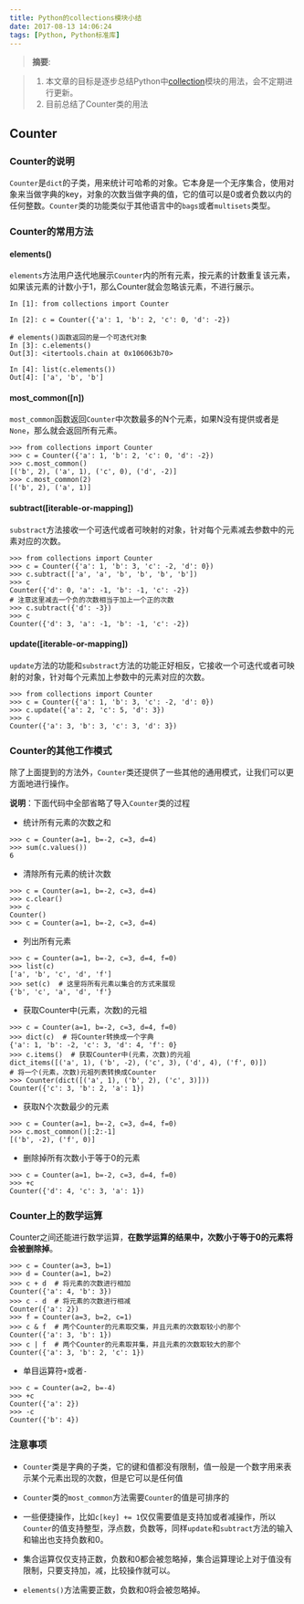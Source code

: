```yaml
---
title: Python的collections模块小结
date: 2017-08-13 14:06:24
tags: [Python, Python标准库]
---
```


> __摘要__:

> 1. 本文章的目标是逐步总结Python中[collection](http://devdocs.io/python~3.6/library/collections)模块的用法，会不定期进行更新。
> 2. 目前总结了Counter类的用法

<!--more-->

## Counter

### Counter的说明

`Counter`是`dict`的子类，用来统计可哈希的对象。它本身是一个无序集合，使用对象来当做字典的key，对象的次数当做字典的值，它的值可以是0或者负数以内的任何整数。`Counter`类的功能类似于其他语言中的`bags`或者`multisets`类型。

### Counter的常用方法

#### elements()

`elements`方法用户迭代地展示`Counter`内的所有元素，按元素的计数重复该元素，如果该元素的计数小于1，那么Counter就会忽略该元素，不进行展示。

```
In [1]: from collections import Counter

In [2]: c = Counter({'a': 1, 'b': 2, 'c': 0, 'd': -2})

# elements()函数返回的是一个可迭代对象
In [3]: c.elements()
Out[3]: <itertools.chain at 0x106063b70>

In [4]: list(c.elements())
Out[4]: ['a', 'b', 'b']
```

#### most_common([n])

`most_common`函数返回`Counter`中次数最多的N个元素，如果N没有提供或者是`None`，那么就会返回所有元素。

```
>>> from collections import Counter
>>> c = Counter({'a': 1, 'b': 2, 'c': 0, 'd': -2})
>>> c.most_common()
[('b', 2), ('a', 1), ('c', 0), ('d', -2)]
>>> c.most_common(2)
[('b', 2), ('a', 1)]
```

#### subtract([iterable-or-mapping])

`substract`方法接收一个可迭代或者可映射的对象，针对每个元素减去参数中的元素对应的次数。

```
>>> from collections import Counter
>>> c = Counter({'a': 1, 'b': 3, 'c': -2, 'd': 0})
>>> c.subtract(['a', 'a', 'b', 'b', 'b', 'b'])
>>> c
Counter({'d': 0, 'a': -1, 'b': -1, 'c': -2})
# 注意这里减去一个负的次数相当于加上一个正的次数
>>> c.subtract({'d': -3})
>>> c
Counter({'d': 3, 'a': -1, 'b': -1, 'c': -2})
```

#### update([iterable-or-mapping])

`update`方法的功能和`substract`方法的功能正好相反，它接收一个可迭代或者可映射的对象，针对每个元素加上参数中的元素对应的次数。

```
>>> from collections import Counter
>>> c = Counter({'a': 1, 'b': 3, 'c': -2, 'd': 0})
>>> c.update({'a': 2, 'c': 5, 'd': 3})
>>> c
Counter({'a': 3, 'b': 3, 'c': 3, 'd': 3})
```

### Counter的其他工作模式

除了上面提到的方法外，`Counter`类还提供了一些其他的通用模式，让我们可以更方面地进行操作。

__说明__：下面代码中全部省略了导入`Counter`类的过程

+ 统计所有元素的次数之和

```
>>> c = Counter(a=1, b=-2, c=3, d=4)
>>> sum(c.values())
6
```

+ 清除所有元素的统计次数

```
>>> c = Counter(a=1, b=-2, c=3, d=4)
>>> c.clear()
>>> c
Counter()
>>> c = Counter(a=1, b=-2, c=3, d=4)
```

+ 列出所有元素

```
>>> c = Counter(a=1, b=-2, c=3, d=4, f=0)
>>> list(c)
['a', 'b', 'c', 'd', 'f']
>>> set(c)  # 这里将所有元素以集合的方式来展现
{'b', 'c', 'a', 'd', 'f'}
```

+ 获取Counter中(元素，次数)的元祖

```
>>> c = Counter(a=1, b=-2, c=3, d=4, f=0)
>>> dict(c)  # 将Counter转换成一个字典
{'a': 1, 'b': -2, 'c': 3, 'd': 4, 'f': 0}
>>> c.items()  # 获取Counter中(元素，次数)的元祖
dict_items([('a', 1), ('b', -2), ('c', 3), ('d', 4), ('f', 0)])
# 将一个(元素，次数)元祖列表转换成Counter
>>> Counter(dict([('a', 1), ('b', 2), ('c', 3)]))
Counter({'c': 3, 'b': 2, 'a': 1})
```

+ 获取N个次数最少的元素

```
>>> c = Counter(a=1, b=-2, c=3, d=4, f=0)
>>> c.most_common()[:2:-1]
[('b', -2), ('f', 0)]
```

+ 删除掉所有次数小于等于0的元素

```
>>> c = Counter(a=1, b=-2, c=3, d=4, f=0)
>>> +c
Counter({'d': 4, 'c': 3, 'a': 1})
```

### Counter上的数学运算

Counter之间还能进行数学运算，__在数学运算的结果中，次数小于等于0的元素将会被删除掉__。

```
>>> c = Counter(a=3, b=1)
>>> d = Counter(a=1, b=2)
>>> c + d  # 将元素的次数进行相加
Counter({'a': 4, 'b': 3})
>>> c - d  # 将元素的次数进行相减
Counter({'a': 2})
>>> f = Counter(a=3, b=2, c=1)
>>> c & f  # 两个Counter的元素取交集，并且元素的次数取较小的那个
Counter({'a': 3, 'b': 1})
>>> c | f  # 两个Counter的元素取并集，并且元素的次数取较大的那个
Counter({'a': 3, 'b': 2, 'c': 1})
```

+ 单目运算符`+`或者`-`

```
>>> c = Counter(a=2, b=-4)
>>> +c
Counter({'a': 2})
>>> -c
Counter({'b': 4})
```

### 注意事项

+ `Counter`类是字典的子类，它的键和值都没有限制，值一般是一个数字用来表示某个元素出现的次数，但是它可以是任何值

+ `Counter`类的`most_common`方法需要`Counter`的值是可排序的

+ 一些便捷操作，比如`c[key] += 1`仅仅需要值是支持加或者减操作，所以`Counter`的值支持整型，浮点数，负数等，同样`update`和`subtract`方法的输入和输出也支持负数和0。

+ 集合运算仅仅支持正数，负数和0都会被忽略掉，集合运算理论上对于值没有限制，只要支持加，减，比较操作就可以。

+ `elements()`方法需要正数，负数和0将会被忽略掉。

